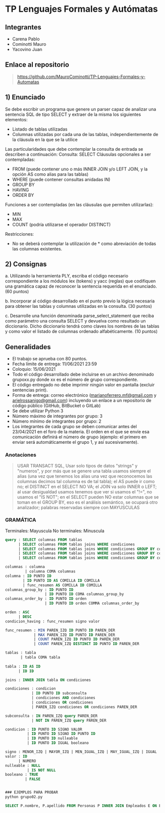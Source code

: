 # TP Lenguajes Formales y Autómatas
## Integrantes
- Carena Pablo
- Cominotti Mauro
- Yacovino Juan
## Enlace al repositorio
> https://github.com/MauroCominotti/TP-Lenguajes-Formales-y-Automatas

## 1)	Enunciado

Se debe escribir un programa que genere un parser capaz de analizar una sentencia SQL de tipo SELECT y extraer de la misma los siguientes elementos:
-	Listado de tablas utilizadas
-	Columnas utilizadas por cada una de las tablas, independientemente de la cláusula en la que se la utilice

Las particularidades que debe contemplar la consulta de entrada se describen a continuación:
Consulta: SELECT
Cláusulas opcionales a ser contempladas:
-	FROM (puede contener uno o más INNER JOIN y/o LEFT JOIN, y la opción AS como alias para las tablas)
-	WHERE (puede contener consultas anidadas IN)
-	GROUP BY
-	HAVING
-	ORDER BY

Funciones a ser contempladas (en las cláusulas que permiten utilizarlas):
-	MIN
-	MAX
-	COUNT (podría utilizarse el operador DISTINCT)

Restricciones:
-	No se deberá contemplar la utilización de * como abreviación de todas las columnas existentes.

## 2)	Consignas

a.	Utilizando la herramienta PLY, escriba el código necesario correspondiente a los módulos lex (tokens) y yacc (reglas) que codifiquen una gramática capaz de reconocer la sentencia requerida en el enunciado. (60 puntos)

b.	Incorporar al código desarrollado en el punto previo la lógica necesaria para obtener las tablas y columnas utilizadas en la consulta. (30 puntos)

c.	Desarrolle una función denominada parse_select_statement que reciba como parámetro una consulta SELECT y devuelva como resultado un diccionario. Dicho diccionario tendrá como claves los nombres de las tablas y como valor el listado de columnas ordenado alfabéticamente. (10 puntos)

## Generalidades

-	El trabajo se aprueba con 80 puntos.
-	Fecha límite de entrega: 11/06/2021 23:59
-	Coloquio: 15/06/2021
-	Todo el código desarrollado debe incluirse en un archivo denominado grupoxx.py donde xx es el número de grupo correspondiente.
-	El código entregado no debe imprimir ningún valor en pantalla (excluir sentencias print).
-	Forma de entrega: correo electrónico (marianoferrero.mf@gmail.com y arielrossanigo@gmail.com) incluyendo un enlace a un repositorio de código público (GitHub, BitBucket o GitLab) 
-	Se debe utilizar Python 3
-	Número máximo de integrantes por grupo: 3
-	Número mínimo de integrantes por grupo: 2
-	Los integrantes de cada grupo se deben comunicar antes del 23/04/2021 en el foro de la materia. El orden en el que se envíe esa comunicación definirá el número de grupo (ejemplo: el primero en enviar será automáticamente el grupo 1, y así sucesivamente).

### Anotaciones
> USAR TRANSACT SQL, Usar solo tipos de datos "strings" y "numeros", y por más que se genere una tabla usamos siempre el alias (una vez que tenemos los alias una vez que reconocemos las columnas decimos tal columna es de tal tabla); el AS puede ir como no; el DISTINCT en el SELECT NO VA; el JOIN va solo INNER o LEFT; al usar desigualdad usamos tenemos que ver si usamos el "!=", no usamos el "IS NOT"; en el SELECT pueden NO estar columnas que se toman en el GROUP BY, eso es el análisis semántico, se ocupará otro analizador; palabras reservadas siempre con MAYUSCULAS


### GRAMÁTICA
Terminales: Mayuscula
No terminales: Minuscula

```SQL
query : SELECT columnas FROM tablas
      | SELECT columnas FROM tablas joins WHERE condiciones
      | SELECT columnas FROM tablas joins WHERE condiciones GROUP BY columnas_group_by
      | SELECT columnas FROM tablas joins WHERE condiciones GROUP BY columnas_group_by HAVING condicion_having
      | SELECT columnas FROM tablas joins WHERE condiciones GROUP BY columnas_group_by HAVING condicion_having ORDER BY columnas_order_by

columnas : columna 
         | columna COMA columnas
columna : ID PUNTO ID 
        | ID PUNTO ID AS COMILLA ID COMILLA
        | func_resumen AS COMILLA ID COMILLA
columnas_group_by : ID PUNTO ID
                  | ID PUNTO ID COMA columnas_group_by
columnas_order_by : ID PUNTO ID orden
                  | ID PUNTO ID orden COMMA columnas_order_by

orden : ASC
      | DESC
condicion_having : func_resumen signo valor

func_resumen : MIN PAREN_IZQ ID PUNTO ID PAREN_DER
             | MAX PAREN_IZQ ID PUNTO ID PAREN_DER
             | COUNT PAREN_IZQ ID PUNTO ID PAREN_DER
             | COUNT PAREN_IZQ DISTINCT ID PUNTO ID PAREN_DER

tablas : tabla 
       | tabla COMA tabla
       
tabla : ID AS ID 
      | ID ID

joins : INNER JOIN tabla ON condiciones

condiciones : condicion
            | ID PUNTO ID subconsulta
            | condiciones AND condiciones
            | condiciones OR condiciones
            | PAREN_IZQ condiciones OR condiciones PAREN_DER

subconsulta : IN PAREN_IZQ query PAREN_DER
            | NOT IN PAREN_IZQ query PAREN_DER

condicion : ID PUNTO ID SIGNO VALOR
          | ID PUNTO ID SIGNO ID PUNTO ID
          | ID PUNTO ID nulleable
          | ID PUNTO ID IGUAL booleano

signo : MENOR_IZQ | MAYOR_IZQ | MEN_IGUAL_IZQ | MAY_IGUAL_IZQ | IGUAL | DESIGUAL
valor : ID
      | NUMERO
nulleable : NULL
          | IS NOT NULL
booleano : TRUE
         | FALSE


### EJEMPLOS PARA PROBAR
python grupo02.py

SELECT P.nombre, P.apellido FROM Personas P INNER JOIN Empleados E ON E.Dni = P.Dni WHERE condiciones GROUP BY P.nombre, P.apellido, P.dni, P.Sectores HAVING COUNT(P.sectores) ORDER BY P.nombre DESC

```